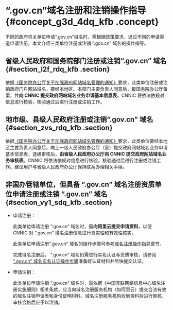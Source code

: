 # “.gov.cn”域名注册和注销操作指导 {#concept_g3d_4dq_kfb .concept}

不同的政府机关单位申请“.gov.cn”域名时，需根据政策要求，通过不同的申请渠道申请注册。本文介绍三类单位注册或注销 “.gov.cn” 域名的操作指导。

## 省级人民政府和国务院部门注册或注销“.gov.cn” 域名 {#section_l2f_rdq_kfb .section}

依据[《国务院办公厅关于加强政府网站域名管理的通知》](http://www.gov.cn/zhengce/content/2018-09/06/content_5319675.htm)要求，此类单位注册或注销政府门户网站域名，要经本地区、本部门主要负责人同意后，报国务院办公厅备案，并**向 CNNIC 提交政府网站域名业务申请基本信息表**。CNNIC 将依法依规对信息进行核验，核验通过后进行注册或注销工作。

## 地市级、县级人民政府注册或注销“.gov.cn” 域名 {#section_zvs_rdq_kfb .section}

依据[《国务院办公厅关于加强政府网站域名管理的通知》](http://www.gov.cn/zhengce/content/2018-09/06/content_5319675.htm)要求，此类单位要经本地区主要负责人同意后，向上一级人民政府办公厅（室）提交政府网站域名业务申请基本信息表，逐级审核后，**由省级人民政府办公厅向 CNNIC 提交政府网站域名业务审核表**。CNNIC 将依法依规对信息进行核验，核验通过后进行注册或注销工作。建议用户与省级人民政府办公厅保持联系办理相关手续。

## 非国办管辖单位，但具备 “.gov.cn” 域名注册资质单位申请注册或注销 “.gov.cn” 域名 {#section_vy1_sdq_kfb .section}

-   申请注册：

    此类单位申请注册 “.gov.cn” 域名时，需**向阿里云提交申请资料**，以便 CNNIC 对 “.gov.cn” 域名注册信息进行真实性和有效性核实。

    此类单位申请注册“.gov.cn” 域名的操作步骤可参考[域名注册操作指导](cn.zh-CN/域名注册/域名注册流程.md#)章节。

    完成域名注册后， “.gov.cn” 域名仍需进行实名认证与资质审核，请参阅 [“.gov.cn” 域名实名认证操作步骤](cn.zh-CN/用户指南/域名实名认证/“.gov.cn”域名实名认证.md#)准备好认证材料并尽快提交认证。

-   申请注销：

    此类单位申请注销 “.gov.cn” 域名时，需依据《中国互联网络信息中心域名注册实施细则》相关条款，应当向域名注册服务机构（如阿里云）提交合法有效的域名注销申请表和身份证明材料。域名注册服务机构收到资料后进行审核，审核合格后应予以注销。


